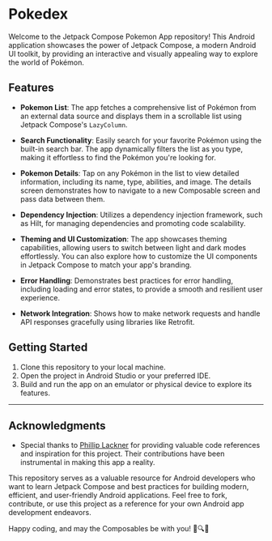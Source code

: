 # Pokedex
Welcome to the Jetpack Compose Pokemon App repository! This Android application showcases the power of Jetpack Compose, a modern Android UI toolkit, by providing an interactive and visually appealing way to explore the world of Pokémon.

## Features

- **Pokemon List**: The app fetches a comprehensive list of Pokémon from an external data source and displays them in a scrollable list using Jetpack Compose's `LazyColumn`.

- **Search Functionality**: Easily search for your favorite Pokémon using the built-in search bar. The app dynamically filters the list as you type, making it effortless to find the Pokémon you're looking for.

- **Pokemon Details**: Tap on any Pokémon in the list to view detailed information, including its name, type, abilities, and image. The details screen demonstrates how to navigate to a new Composable screen and pass data between them.

- **Dependency Injection**: Utilizes a dependency injection framework, such as Hilt, for managing dependencies and promoting code scalability.

- **Theming and UI Customization**: The app showcases theming capabilities, allowing users to switch between light and dark modes effortlessly. You can also explore how to customize the UI components in Jetpack Compose to match your app's branding.

- **Error Handling**: Demonstrates best practices for error handling, including loading and error states, to provide a smooth and resilient user experience.

- **Network Integration**: Shows how to make network requests and handle API responses gracefully using libraries like Retrofit.

## Getting Started

1. Clone this repository to your local machine.
2. Open the project in Android Studio or your preferred IDE.
3. Build and run the app on an emulator or physical device to explore its features.

---

## Acknowledgments

- Special thanks to [Phillip Lackner](https://github.com/phillip-lackner) for providing valuable code references and inspiration for this project. Their contributions have been instrumental in making this app a reality.

This repository serves as a valuable resource for Android developers who want to learn Jetpack Compose and best practices for building modern, efficient, and user-friendly Android applications. Feel free to fork, contribute, or use this project as a reference for your own Android app development endeavors.

Happy coding, and may the Composables be with you! 🚀🔍📱
